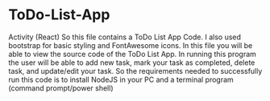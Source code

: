 # ToDo-List-App
Activity (React)
So this file contains a ToDo List App Code. I also used bootstrap for basic styling and FontAwesome icons. In this file you will be able to view the source code of the ToDo List App. In running this program the user will be able to add new task, mark your task as completed, delete task, and update/edit your task. So the requirements needed to successfully run this code is to install NodeJS in your PC and a terminal program (command prompt/power shell)
